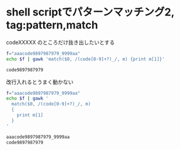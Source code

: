 # shell scriptでパターンマッチング2, tag:pattern,match

codeXXXXX のところだけ抜き出したいとする

```bash
f="aaacode9897987979_9999aa"
echo $f | gawk 'match($0, /(code[0-9]+?)_/, m) {print m[1]}'

code9897987979
```

改行入れるとうまく動かない

```bash
f="aaacode9897987979_9999aa"
echo $f | gawk '
  match($0, /(code[0-9]+?)_/, m) 
  {
    print m[1]
  }
'

aaacode9897987979_9999aa
code9897987979
```

